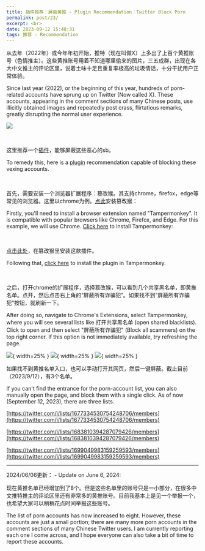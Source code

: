 ```yaml
---
title: 插件推荐：屏蔽黄推 - Plugin Recommendation：Twitter Block Porn
permalink: post/23/
excerpt: <br>
date: 2023-09-12 15:48:31
tags: 推荐 - Recommendation
---
```


从去年（2022年）或今年年初开始，推特（现在叫做X）上多出了上百个黄推账号（色情推主）。这些黄推账号用着不知道哪里偷来的图片，三五成群，出现在各大中文推主的评论区里，说着土味十足且重复率极高的垃圾情话，十分干扰用户正常体验。

Since last year (2022), or the beginning of this year, hundreds of porn-related accounts have sprung up on Twitter (Now called X). These accounts, appearing in the comment sections of many Chinese posts, use illicitly obtained images and repeatedly post crass, flirtatious remarks, greatly disrupting the normal user experience.

![](1.png)

<br>

这里推荐一个[插件](https://github.com/daymade/Twitter-Block-Porn)，能够屏蔽这些恶心的sb。

To remedy this, here is a [plugin](https://github.com/daymade/Twitter-Block-Porn) recommendation capable of blocking these vexing accounts. 

<br>

首先，需要安装一个浏览器扩展程序：篡改猴。其支持chrome，firefox，edge等常见的浏览器。这里以chrome为例。[点此](https://www.tampermonkey.net/)安装篡改猴：

Firstly, you'll need to install a browser extension named "Tampermonkey". It is compatible with popular browsers like Chrome, Firefox, and Edge. For this example, we will use Chrome. [Click here](https://www.tampermonkey.net/) to install Tampermonkey:

<br>

[点击此处](https://greasyfork.org/zh-CN/scripts/470359-twitter-block-porn)，在篡改猴里安装这款插件。

Following that, [click here](https://greasyfork.org/zh-CN/scripts/470359-twitter-block-porn) to install the plugin in Tampermonkey. 

<br>

之后，打开chrome的扩展程序，选择篡改猴，可以看到几个共享黑名单，即黄推名单。点开，然后点击右上角的“屏蔽所有诈骗犯”。如果找不到“屏蔽所有诈骗犯”按钮，就刷新一下。

After doing so, navigate to Chrome's Extensions, select Tampermonkey, where you will see several lists like 打开共享黑名单 (open shared blacklists). Click to open and then select "屏蔽所有诈骗犯" (Block all scammers) on the top right corner. If this option is not immediately available, try refreshing the page.

![](2.png){ width=25% }
![](3.png){ width=25% }
![](4.png){ width=25% }

如果找不到黄推名单入口，也可以手动打开其网页，然后一键屏蔽。截止目前（2023/9/12），有3个名单。

If you can't find the entrance for the porn-account list, you can also manually open the page, and block them with a single click. As of now (September 12, 2023), there are three lists.

[https://twitter.com/i/lists/1677334530754248706/members](https://twitter.com/i/lists/1677334530754248706/members)

[https://twitter.com/i/lists/1683810394287079426/members](https://twitter.com/i/lists/1683810394287079426/members)

[https://twitter.com/i/lists/1699049983159259593/members](https://twitter.com/i/lists/1699049983159259593/members)

---

2024/06/06更新： - Update on June 6, 2024:

现在黄推名单已经增加到了8个。但是这些名单里的账号只是一小部分，在很多中文推特推主的评论区里还有非常多的黄推账号。目前我基本上是见一个举报一个，也希望大家可以稍稍花点时间举报这些账号。

The list of porn accounts has now increased to eight. However, these accounts are just a small portion; there are many more porn accounts in the comment sections of many Chinese Twitter users. I am currently reporting each one I come across, and I hope everyone can also take a bit of time to report these accounts.